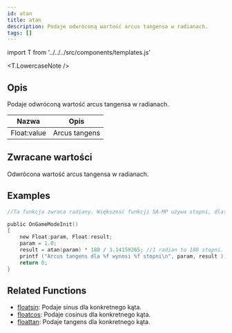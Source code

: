 ```yaml
---
id: atan
title: atan
description: Podaje odwróconą wartość arcus tangensa w radianach.
tags: []
---
```


import T from '../../../src/components/templates.js'

<T.LowercaseNote />

## Opis

Podaje odwróconą wartość arcus tangensa w radianach.

| Nazwa       | Opis          |
| ----------- | ------------- |
| Float:value | Arcus tangens |

## Zwracane wartości

Odwrócona wartość arcus tangensa w radianach.

## Examples

```c
//Ta funkcja zwraca radiany. Większość funkcji SA-MP używa stopni, dlatego zaleca się skonwertować je używając wzoru: result = atan (param) * 180 / PI

public OnGameModeInit()
{
    new Float:param, Float:result;
    param = 1.0;
    result = atan(param) * 180 / 3.14159265; //1 radian to 180 stopni. 3.14... to liczba Pi.
    printf ("Arcus tangens dla %f wynosi %f stopni\n", param, result );
    return 0;
}
```

## Related Functions

- [floatsin](floatsin.md): Podaje sinus dla konkretnego kąta.
- [floatcos](floatcos.md): Podaje cosinus dla konkretnego kąta.
- [floattan](floattan.md): Podaje tangens dla konkretnego kąta.
